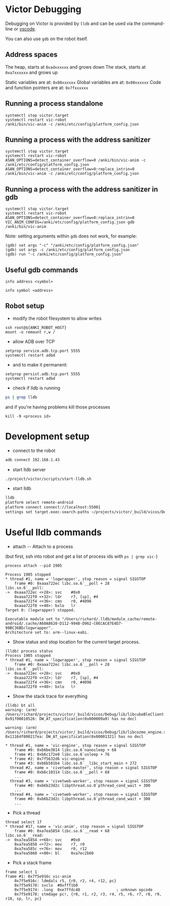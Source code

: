 # Victor Debugging

Debugging on Victor is provided by `lldb` and can be used via the command-line or [vscode](vscode.md).

You can also use `gdb` on the robot itself.

## Address spaces

The heap, starts at `0xadxxxxxx` and grows down
The stack, starts at `0xa7xxxxxx` and grows up

Static variables are at: `0x80xxxxxx`
Global variables are at: `0x80xxxxxx`
Code and function pointers are at: `0x7fxxxxxx`

## Running a process standalone

```
systemctl stop victor.target
systemctl restart vic-robot
/anki/bin/vic-anim -c /anki/etc/config/platform_config.json
```

## Running a process with the address sanitizer

```
systemctl stop victor.target
systemctl restart vic-robot
ASAN_OPTIONS=detect_container_overflow=0 /anki/bin/vic-anim -c /anki/etc/config/platform_config.json
ASAN_OPTIONS=detect_container_overflow=0:replace_intrin=0 /anki/bin/vic-anim -c /anki/etc/config/platform_config.json

```

## Running a process with the address sanitizer in gdb

```
systemctl stop victor.target
systemctl restart vic-robot
ASAN_OPTIONS=detect_container_overflow=0:replace_intrin=0 VIC_ANIM_CONFIG=/anki/etc/config/platform_config.json gdb /anki/bin/vic-anim
```

Note: setting arguments within `gdb` does not work, for example:

```
(gdb) set args "-c" "/anki/etc/config/platform_config.json"
(gdb) set args -c /anki/etc/config/platform_config.json
(gdb) run "-c /anki/etc/config/platform_config.json" 
```

## Useful gdb commands

`info address <symbol>`

`info symbol <address>`

## Robot setup

- modify the robot filesystem to allow writes

```
ssh root@${ANKI_ROBOT_HOST}
mount -o remount r,w /
```

- allow ADB over TCP

```
setprop service.adb.tcp.port 5555
systemctl restart adbd
```

- and to make it permanent:

```
setprop persist.adb.tcp.port 5555
systemctl restart adbd
```

- check if lldb is running

```bash
ps | grep lldb
```

and if you're having problems kill those processes

```
kill -9 <process id>
```

# Development setup

- connect to the robot

```bash
adb connect 192.168.1.43
```

- start lldb server

```bash
./project/victor/scripts/start-lldb.sh
```

- start lldb

```bash
lldb
platform select remote-android
platform connect connect://localhost:55001
settings set target.exec-search-paths ~/projects/victor/_build/vicos/Debug/lib
```

# Useful lldb commands

- attach -- Attach to a process

(but first, ssh into robot and get a list of process ids with `ps | grep vic-`)

```
process attach --pid 1905

Process 1905 stopped
* thread #1, name = 'logwrapper', stop reason = signal SIGSTOP
    frame #0: 0xaaa722ec libc.so.6`__poll + 28
libc.so.6`__poll:
->  0xaaa722ec <+28>: svc    #0x0
    0xaaa722f0 <+32>: ldr    r7, [sp], #4
    0xaaa722f4 <+36>: cmn    r0, #4096
    0xaaa722f8 <+40>: bxlo   lr
Target 0: (logwrapper) stopped.

Executable module set to "/Users/richard/.lldb/module_cache/remote-android/.cache/A60A8620-D112-9948-D962-C0ECAC87E4D7-98BC36BD/logwrapper".
Architecture set to: arm--linux-eabi.
```

- Show status and stop location for the current target process.

```lldb
(lldb) process status
Process 1905 stopped
* thread #1, name = 'logwrapper', stop reason = signal SIGSTOP
    frame #0: 0xaaa722ec libc.so.6`__poll + 28
libc.so.6`__poll:
->  0xaaa722ec <+28>: svc    #0x0
    0xaaa722f0 <+32>: ldr    r7, [sp], #4
    0xaaa722f4 <+36>: cmn    r0, #4096
    0xaaa722f8 <+40>: bxlo   lr
```

- Show the stack trace for everything

```lldb
(lldb) bt all
warning: (arm) /Users/richard/projects/victor/_build/vicos/Debug/lib/libcubeBleClient.so 0x91f00010526: DW_AT_specification(0x000009a9) has no decl

warning: (arm) /Users/richard/projects/victor/_build/vicos/Debug/lib/libcozmo_engine.so 0x11164f000217ea: DW_AT_specification(0x00001321) has no decl

* thread #1, name = 'vic-engine', stop reason = signal SIGSTOP
    frame #0: 0xb6be3814 libc.so.6`nanosleep + 68
    frame #1: 0xb6c172e0 libc.so.6`usleep + 76
  * frame #2: 0x7f5632d6 vic-engine
    frame #3: 0xb6b581b4 libc.so.6`__libc_start_main + 272
  thread #2, name = 'civetweb-master', stop reason = signal SIGSTOP
    frame #0: 0xb6c10314 libc.so.6`__poll + 68
    ...
  thread #3, name = 'civetweb-worker', stop reason = signal SIGSTOP
    frame #0: 0xb6b23d2c libpthread.so.0`pthread_cond_wait + 300
    ...
  thread #4, name = 'civetweb-worker', stop reason = signal SIGSTOP
    frame #0: 0xb6b23d2c libpthread.so.0`pthread_cond_wait + 300
    ...
```

- Pick a thread

```lldb
thread select 17
* thread #17, name = 'vic-anim', stop reason = signal SIGSTOP
    frame #0: 0xa7ea5854 libc.so.6`__read + 68
libc.so.6`__read:
->  0xa7ea5854 <+68>: svc    #0x0
    0xa7ea5858 <+72>: mov    r7, r0
    0xa7ea585c <+76>: mov    r0, r12
    0xa7ea5860 <+80>: bl     0xa7ec2b60
```

- Pick a stack frame

```lldb
frame select 1
frame #1: 0x7f5e916c vic-anim
    0x7f5e916c: ldmdals r5, {r0, r2, r4, r12, pc}
    0x7f5e9170: svclo  #0xfff1b0
    0x7f5e9174: .long  0xe7ffdc48                ; unknown opcode
    0x7f5e9178: stmdage pc!, {r0, r1, r2, r3, r4, r5, r6, r7, r8, r9, r10, sp, lr, pc}
```
